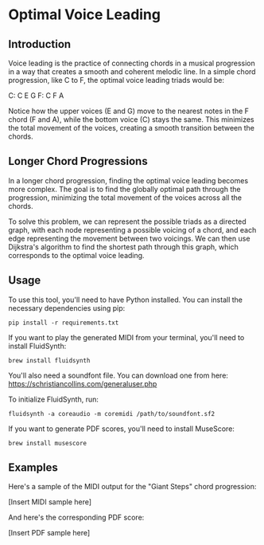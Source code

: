 # Optimal Voice Leading

## Introduction

Voice leading is the practice of connecting chords in a musical progression in a way that creates a smooth and coherent melodic line. In a simple chord progression, like C to F, the optimal voice leading triads would be:

C: C E G
F: C F A

Notice how the upper voices (E and G) move to the nearest notes in the F chord (F and A), while the bottom voice (C) stays the same. This minimizes the total movement of the voices, creating a smooth transition between the chords.

## Longer Chord Progressions

In a longer chord progression, finding the optimal voice leading becomes more complex. The goal is to find the globally optimal path through the progression, minimizing the total movement of the voices across all the chords.

To solve this problem, we can represent the possible triads as a directed graph, with each node representing a possible voicing of a chord, and each edge representing the movement between two voicings. We can then use Dijkstra's 
algorithm to find the shortest path through this graph, which corresponds to the optimal voice leading.

## Usage

To use this tool, you'll need to have Python installed. You can install the necessary dependencies using pip:

```
pip install -r requirements.txt
```

If you want to play the generated MIDI from your terminal, you'll need to install FluidSynth:

```
brew install fluidsynth
```

You'll also need a soundfont file. You can download one from here: https://schristiancollins.com/generaluser.php

To initialize FluidSynth, run:

```
fluidsynth -a coreaudio -m coremidi /path/to/soundfont.sf2
```

If you want to generate PDF scores, you'll need to install MuseScore:

```
brew install musescore
```

## Examples

Here's a sample of the MIDI output for the "Giant Steps" chord progression:

[Insert MIDI sample here]

And here's the corresponding PDF score:

[Insert PDF sample here]
